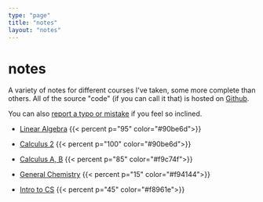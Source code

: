 ```yaml
---
type: "page"
title: "notes"
layout: "notes"
---
```


<h1 class="blog-post-title text-bold">notes</h1>

A variety of notes for different courses I've taken, some more complete than others. All of the source "code" (if you can call it that) is hosted on [Github](https://github.com/louismeunier/notes).

You can also [report a typo or mistake](https://github.com/louismeunier/notes/issues/new?assignees=&labels=&template=typo-report.md&title=Typo+in+%5BFILE_NAME%5D) if you feel so inclined.
- [Linear Algebra](http://notes.louismeunier.net/Linear%20Algebra/linearalgebra.pdf) {{< percent p="95" color="#90be6d">}}
- [Calculus 2](http://notes.louismeunier.net/Calculus%202/calculus2.pdf) {{< percent p="100" color="#90be6d">}}

- [Calculus A, B](http://notes.louismeunier.net/Calculus%20A%2C%20B/calculus.pdf) {{< percent p="85" color="#f9c74f">}} 

- [General Chemistry](http://notes.louismeunier.net/General%20Chemistry%20I/generalchemistry.pdf) {{< percent p="15" color="#f94144">}}

- [Intro to CS](http://notes.louismeunier.net/Intro%20to%20CS/introtocs.pdf) {{< percent p="45" color="#f8961e">}}